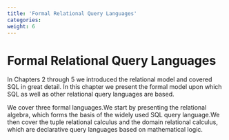 ```yaml
---
title: 'Formal Relational Query Languages' 
categories:
weight: 6
--- 
```


# Formal Relational Query Languages

In Chapters 2 through 5 we introduced the relational model and covered SQL in great detail. In this chapter we present the formal model upon which SQL as well as other relational query languages are based.

We cover three formal languages.We start by presenting the relational algebra, which forms the basis of the widely used SQL query language.We then cover the tuple relational calculus and the domain relational calculus, which are declarative query languages based on mathematical logic.
